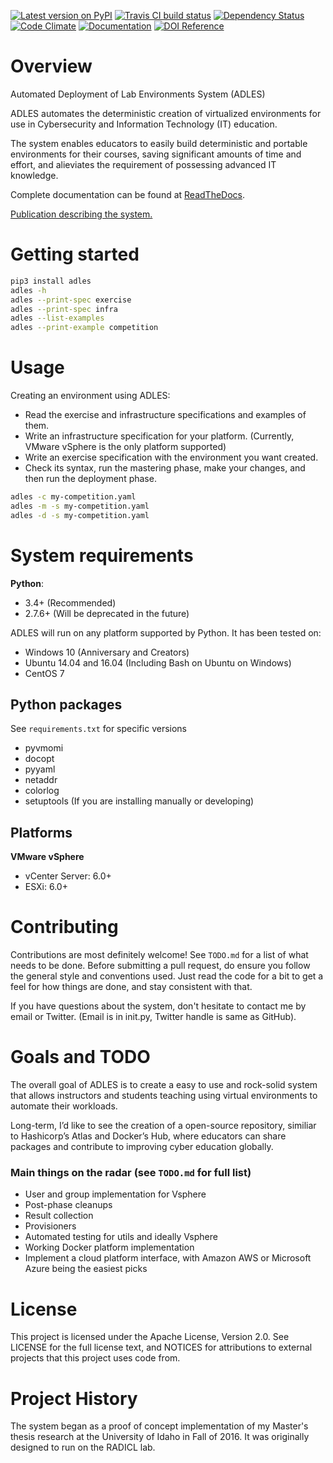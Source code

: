 
[![Latest version on PyPI](https://badge.fury.io/py/ADLES.svg)](https://pypi.org/project/ADLES/)
[![Travis CI build status](https://travis-ci.org/GhostofGoes/ADLES.svg?branch=master)](https://travis-ci.org/GhostofGoes/ADLES)
[![Dependency Status](https://www.versioneye.com/user/projects/589eac206a7781003b24318b/badge.svg)](https://www.versioneye.com/user/projects/589eac206a7781003b24318b)
[![Code Climate](https://codeclimate.com/github/GhostofGoes/ADLES/badges/gpa.svg)](https://codeclimate.com/github/GhostofGoes/ADLES)
[![Documentation](https://readthedocs.org/projects/adles/badge/)](http://adles.readthedocs.io/en/latest/)
[![DOI Reference](https://zenodo.org/badge/68841026.svg)](https://zenodo.org/badge/latestdoi/68841026)


# Overview
Automated Deployment of Lab Environments System (ADLES)

ADLES automates the deterministic creation of virtualized environments for use
in Cybersecurity and Information Technology (IT) education.

The system enables educators to easily build deterministic and portable
environments for their courses, saving significant amounts of time and effort,
and alieviates the requirement of possessing advanced IT knowledge.


Complete documentation can be found at [ReadTheDocs](https://adles.readthedocs.io).

[Publication describing the system.](https://doi.org/10.1016/j.cose.2017.12.007)


# Getting started
```bash
pip3 install adles
adles -h
adles --print-spec exercise
adles --print-spec infra
adles --list-examples
adles --print-example competition
```


# Usage
Creating an environment using ADLES:
* Read the exercise and infrastructure specifications and examples of them.
* Write an infrastructure specification for your platform. (Currently, VMware vSphere is the only platform supported)
* Write an exercise specification with the environment you want created.
* Check its syntax, run the mastering phase, make your changes, and then run the deployment phase.

```bash
adles -c my-competition.yaml
adles -m -s my-competition.yaml
adles -d -s my-competition.yaml
```


# System requirements

**Python**:

* 3.4+     (Recommended)
* 2.7.6+   (Will be deprecated in the future)

ADLES will run on any platform supported by Python. It has been tested on:

* Windows 10 (Anniversary and Creators)
* Ubuntu 14.04 and 16.04 (Including Bash on Ubuntu on Windows)
* CentOS 7


## Python packages
See ``requirements.txt`` for specific versions
* pyvmomi
* docopt
* pyyaml
* netaddr
* colorlog
* setuptools (If you are installing manually or developing)


## Platforms
**VMware vSphere**
* vCenter Server: 6.0+
* ESXi: 6.0+


# Contributing
Contributions are most definitely welcome! See ``TODO.md`` for a list of what needs to be done.
Before submitting a pull request, do ensure you follow the general style and conventions used.
Just read the code for a bit to get a feel for how things are done, and stay consistent with that.

If you have questions about the system, don't hesitate to contact me by email or Twitter.
(Email is in init.py, Twitter handle is same as GitHub).


# Goals and TODO
The overall goal of ADLES is to create a easy to use and rock-solid system that allows instructors
and students teaching using virtual environments to automate their workloads.

Long-term, I’d like to see the creation of a open-source repository, similiar to
Hashicorp’s Atlas and Docker’s Hub, where educators can share packages
and contribute to improving cyber education globally.


### Main things on the radar (see ``TODO.md`` for full list)

* User and group implementation for Vsphere
* Post-phase cleanups
* Result collection
* Provisioners
* Automated testing for utils and ideally Vsphere
* Working Docker platform implementation
* Implement a cloud platform interface, with Amazon AWS or Microsoft Azure being the easiest picks


# License
This project is licensed under the Apache License, Version 2.0. See
LICENSE for the full license text, and NOTICES for attributions to
external projects that this project uses code from.


# Project History
The system began as a proof of concept implementation of my Master's thesis research at the
University of Idaho in Fall of 2016. It was originally designed to run on the RADICL lab.
